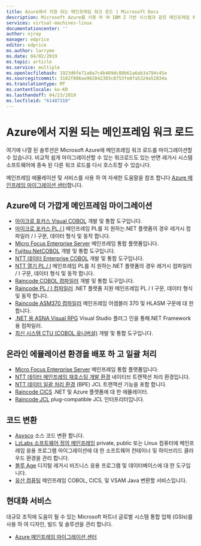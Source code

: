 ```yaml
---
title: Azure에서 지원 되는 메인프레임 워크 로드 | Microsoft Docs
description: Microsoft Azure를 사용 하 여 IBM Z 기반 시스템과 같은 메인프레임 워크 로드를 다시 호스트할 수는 메인프레임 에뮬레이터 및 Microsoft 파트너의 다른 서비스를 사용 합니다.
services: virtual-machines-linux
documentationcenter: ''
author: njray
manager: edprice
editor: edprice
ms.author: larryme
ms.date: 04/02/2019
ms.topic: article
ms.service: multiple
ms.openlocfilehash: 1923d6fe71a0a7c4b469dc88b61a6ab3a794c45e
ms.sourcegitcommit: 3102f886aa962842303c8753fe8fa5324a52834a
ms.translationtype: MT
ms.contentlocale: ko-KR
ms.lasthandoff: 04/23/2019
ms.locfileid: "61487310"
---
```

# <a name="mainframe-workloads-supported-on-azure"></a>Azure에서 지원 되는 메인프레임 워크 로드

여기에 나열 된 솔루션은 Microsoft Azure에 메인프레임 워크 로드를 마이그레이션할 수 있습니다. 비교적 쉽게 마이그레이션할 수 있는 워크로드도 있는 반면 레거시 시스템 소프트웨어에 종속 된 다른 워크 로드를 다시 호스트할 수 있습니다. 

메인프레임 에뮬레이션 및 서비스를 사용 하 여 자세한 도움말을 참조 합니다 [Azure 메인프레임 마이그레이션 센터](https://azure.microsoft.com/migration/mainframe/)합니다.

## <a name="migrate-mainframe-closer-to-azure"></a>Azure에 더 가깝게 메인프레임 마이그레이션

- [마이크로 포커스 Visual COBOL](https://www.microfocus.com/products/visual-cobol/) 개발 및 통합 도구입니다.
- [마이크로 포커스 PL / I](https://www.microfocus.com/campaign/download/pli-modernization/) 메인프레임 PL를 지 원하는.NET 플랫폼의 경우 레거시 컴파일러 / I 구문, 데이터 형식 및 동작 합니다.
- [Micro Focus Enterprise Server](https://www.microfocus.com/products/enterprise-suite/enterprise-server/) 메인프레임 통합 플랫폼입니다.
- [Fujitsu NetCOBOL](https://www.fujitsu.com/global/products/software/developer-tool/netcobol/) 개발 및 통합 도구입니다.
- [NTT 데이터 Enterprise COBOL](https://www.nttdataservices.com/en-ie/services/application-modernization-services) 개발 및 통합 도구입니다.
- [NTT 열기 PL / I](https://www.nttdataservices.com/en-ie/services/application-modernization-services) 메인프레임 PL를 지 원하는.NET 플랫폼의 경우 레거시 컴파일러 / I 구문, 데이터 형식 및 동작 합니다.
- [Raincode COBOL 컴파일러](https://www.raincode.com/products/cobol/) 개발 및 통합 도구입니다.
- [Raincode PL / I 컴파일러](https://www.raincode.com/products/pli/) .NET 플랫폼 지원 메인프레임 PL / I 구문, 데이터 형식 및 동작 합니다.
- [Raincode ASM370 컴파일러](https://www.raincode.com/technical-landscape/asm370/) 메인프레임 어셈블러 370 및 HLASM 구문에 대 한 합니다.
- [.NET 용 ASNA Visual RPG](https://asna.com/us/products/visual-rpg) Visual Studio 플러그 인을 통해.NET Framework 용 컴파일러.
- [최신 시스템 CTU (COBOL 유니버설)](https://modernsystems.com/automatic-cobol-to-java-conversion/) 개발 및 통합 도구입니다.

## <a name="deploy-an-emulation-environment-for-online-and-batch-processing"></a>온라인 에뮬레이션 환경을 배포 하 고 일괄 처리

- [Micro Focus Enterprise Server](https://www.microfocus.com/products/enterprise-suite/enterprise-server/) 메인프레임 통합 플랫폼입니다.
- [NTT 데이터 메인프레임 재호스팅 개발 환경](https://us.nttdata.com/en/-/media/assets/white-paper/apps-mainframe-re-hosting-development-environment-whitepaper.pdf) 네이티브 트랜잭션 처리 환경입니다.
- [NTT 데이터 일괄 처리 환경](https://us.nttdata.com/en/-/media/assets/white-paper/apps-mainframe-re-hosting-development-environment-whitepaper.pdf) (BPE) JCL 트랜잭션 기능을 포함 합니다.
- [Raincode CICS](https://www.raincode.com/technical-landscape/cics/) .NET 및 Azure 플랫폼에 대 한 에뮬레이터.
- [Raincode JCL](https://www.raincode.com/products/jcl/) plug-compatible JCL 인터프리터입니다.

## <a name="code-conversion"></a>코드 변환

- [Asysco](https://www.asysco.com/azure-cloud/) 소스 코드 변환 합니다.
- [LzLabs 소프트웨어 정의 메인프레임](https://www.lzlabs.com/) private, public 또는 Linux 컴퓨터에 메인프레임 응용 프로그램 마이그레이션에 대 한 소프트웨어 컨테이너 및 하이브리드 클라우드 환경을 관리 합니다.
- [블루 Age](https://www.bluage.com/) 디지털 레거시 비즈니스 응용 프로그램 및 데이터베이스에 대 한 도구입니다.
- [유산 컴퓨팅](https://www.heirloomcomputing.com/tag/convert-cobol-to-java/) 메인프레임 COBOL, CICS, 및 VSAM Java 변환할 서비스입니다.

## <a name="modernization-services"></a>현대화 서비스

대규모 조직에 도움이 될 수 있는 Microsoft 파트너 글로벌 시스템 통합 업체 (GSIs)를 사용 하 여 디자인, 빌드 및 솔루션을 관리 합니다. 

- [Azure 메인프레임 마이그레이션 센터](https://azure.microsoft.com/migration/mainframe/)
